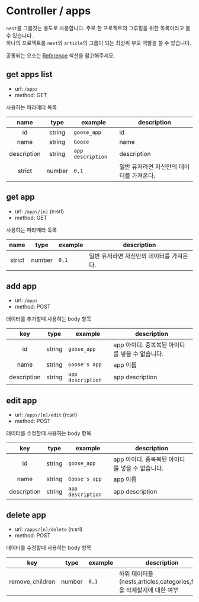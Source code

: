 # Controller / apps

`nest`를 그룹짓는 용도로 사용합니다. 주로 한 프로젝트의 그루핑을 위한 목록이라고 볼 수 있습니다.  
하나의 프로젝트를 `nest`와 `article`의 그룹이 되는 최상위 부모 역할을 할 수 있습니다.

공통되는 요소는 [Reference](https://github.com/redgoose-dev/goose-api/tree/master/controller#reference) 섹션을 참고해주세요.

## get apps list
- url: `/apps`
- method: GET

사용하는 파라메터 목록

| name | type | example | description |
|:---:|:---:|---|---|
| id | string | `goose_app` | id |
| name | string | `Goose` | name |
| description | string | `app description` | description |
| strict | number | `0,1` | 일반 유저라면 자신만의 데이터를 가져온다. |

## get app
- url: `/apps/[n]` (n:srl)
- method: GET

사용하는 파라메터 목록

| name | type | example | description |
|:---:|:---:|---|---|
| strict | number | `0,1` | 일반 유저라면 자신만의 데이터를 가져온다. |

## add app
- url: `/apps`
- method: POST

데이터를 추가할때 사용하는 body 항목

| key | type | example | description |
|:---:|:---:|---|---|
| id | string | `goose_app` | app 아이디. 중복복된 아이디를 넣을 수 없습니다. |
| name | string | `Goose's app` | app 이름 |
| description | string | `app description` | app description |

## edit app
- url: `/apps/[n]/edit` (n:srl)
- method: POST

데이터를 수정할때 사용하는 body 항목

| key | type | example | description |
|:---:|:---:|---|---|
| id | string | `goose_app` | app 아이디. 중복복된 아이디를 넣을 수 없습니다. |
| name | string | `Goose's app` | app 이름 |
| description | string | `app description` | app description |

## delete app
- url: `/apps/[n]/delete` (n:srl)
- method: POST

데이터를 수정할때 사용하는 body 항목

| key | type | example | description |
|:---:|:---:|---|---|
| remove_children | number | `0,1` | 하위 데이터들(nests,articles,categories,files)을 삭제할지에 대한 여부 |